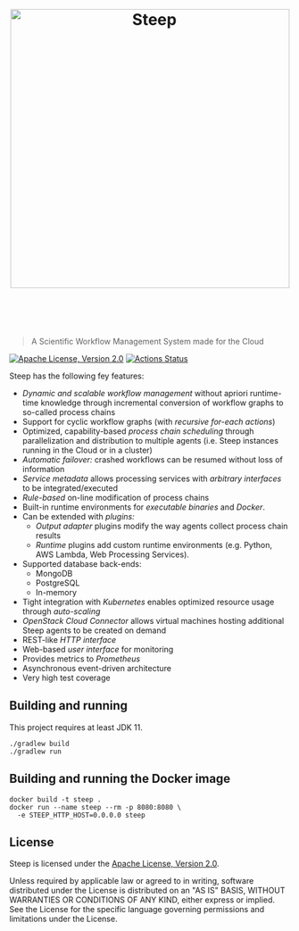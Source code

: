 <h1 align="center">
	<br>
	<br>
	<img width="500" src="https://steep-wms.github.io/images/steep-logo.svg" alt="Steep">
	<br>
	<br>
	<br>
</h1>

> A Scientific Workflow Management System made for the Cloud

[![Apache License, Version 2.0](https://img.shields.io/badge/license-Apache--2.0-blue.svg)](http://www.apache.org/licenses/LICENSE-2.0) [![Actions Status](https://github.com/steep-wms/steep/workflows/Java%20CI/badge.svg)](https://github.com/steep-wms/steep/actions)

Steep has the following fey features:

* *Dynamic and scalable workflow management* without apriori
  runtime-time knowledge through incremental conversion of workflow graphs to
  so-called process chains
* Support for cyclic workflow graphs (with *recursive for-each actions*)
* Optimized, capability-based *process chain scheduling* through
  parallelization and distribution to multiple agents (i.e. Steep instances
  running in the Cloud or in a cluster)
* *Automatic failover:* crashed workflows can be resumed without loss of
  information
* *Service metadata* allows processing services with *arbitrary interfaces*
  to be integrated/executed
* *Rule-based* on-line modification of process chains
* Built-in runtime environments for *executable binaries* and *Docker*.
* Can be extended with *plugins:*
  * *Output adapter* plugins modify the way agents collect process
    chain results
  * *Runtime* plugins add custom runtime environments (e.g. Python,
    AWS Lambda, Web Processing Services).
* Supported database back-ends:
  * MongoDB
  * PostgreSQL
  * In-memory
* Tight integration with *Kubernetes* enables optimized resource usage through
  *auto-scaling*
* *OpenStack Cloud Connector* allows virtual machines hosting additional
  Steep agents to be created on demand
* REST-like *HTTP interface*
* Web-based *user interface* for monitoring
* Provides metrics to *Prometheus*
* Asynchronous event-driven architecture
* Very high test coverage

Building and running
--------------------

This project requires at least JDK 11.

    ./gradlew build
    ./gradlew run

Building and running the Docker image
-------------------------------------

    docker build -t steep .
    docker run --name steep --rm -p 8080:8080 \
      -e STEEP_HTTP_HOST=0.0.0.0 steep

License
-------

Steep is licensed under the
[Apache License, Version 2.0](http://www.apache.org/licenses/LICENSE-2.0).

Unless required by applicable law or agreed to in writing, software
distributed under the License is distributed on an "AS IS" BASIS,
WITHOUT WARRANTIES OR CONDITIONS OF ANY KIND, either express or implied.
See the License for the specific language governing permissions and
limitations under the License.
